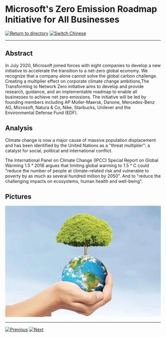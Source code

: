 # Microsoft's Zero Emission Roadmap Initiative for All Businesses

[![Return to directory](http://img.shields.io/badge/Click-Back-875A7B.svg?style=flat&colorA=8F8F8F)](/)
[![Switch Chinese](http://img.shields.io/badge/Switch-Chinese-875A7B.svg?style=flat&colorA=8F8F8F)](https://doc.shanghaiopen.org.cn/case/13/1.html)

----------

## Abstract

In July 2020, Microsoft joined forces with eight companies to develop a new initiative to accelerate the transition to a net-zero global economy. We recognize that a company alone cannot solve the global carbon challenge. Creating a multiplier effect on corporate climate change ambitions,The Transforming to Network Zero initiative aims to develop and provide research, guidance, and an implementable roadmap to enable all businesses to achieve net zero emissions. The initiative will be led by founding members including AP Moller-Maersk, Danone, Mercedes-Benz AG, Microsoft, Natura & Co, Nike, Starbucks, Unilever and the Environmental Defense Fund (EDF).


## Analysis

Climate change is now a major cause of massive population displacement and has been identified by the United Nations as a "threat multiplier": a catalyst for social, political and international conflict.

The International Panel on Climate Change (IPCC) Special Report on Global Warming 1.5 ° 2018 argues that limiting global warming to 1.5 ° C could "reduce the number of people at climate-related risk and vulnerable to poverty by as much as several hundred million by 2050". And to "reduce the challenging impacts on ecosystems, human health and well-being".



## Pictures

![图片](13.1.1.jpg)


----------
 [![Previous](http://img.shields.io/badge/View-Previous-875A7B.svg?style=flat&colorA=8F8F8F)](https://doc.shanghaiopen.org.cn/case/12/en_2.html)
 [![Next](http://img.shields.io/badge/View-Next-875A7B.svg?style=flat&colorA=8F8F8F)](https://doc.shanghaiopen.org.cn/case/14/en_1.html)

